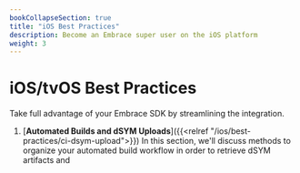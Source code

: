 ```yaml
---
bookCollapseSection: true
title: "iOS Best Practices"
description: Become an Embrace super user on the iOS platform
weight: 3
---
```


# iOS/tvOS Best Practices

Take full advantage of your Embrace SDK by streamlining the integration.

1. [**Automated Builds and dSYM Uploads**]({{<relref "/ios/best-practices/ci-dsym-upload">}}) In this section, we'll discuss methods to organize your automated build workflow in order to retrieve dSYM artifacts and

